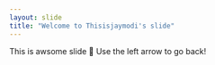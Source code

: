 ```yaml
---
layout: slide
title: "Welcome to Thisisjaymodi's slide"
---
```


This is awsome slide :tada:
Use the left arrow to go back!
